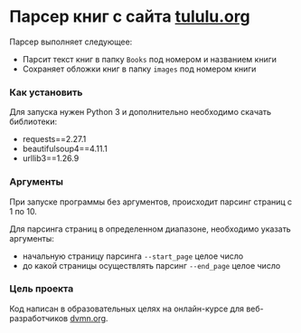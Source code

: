 # Парсер книг с сайта [tululu.org](https://tululu.org)

Парсер выполняет следующее:

- Парсит текст книг в папку `Books` под номером и названием книги
- Сохраняет обложки книг в папку `images` под номером книги

### Как установить

Для запуска нужен Python 3 и дополнительно необходимо скачать библиотеки:
- requests==2.27.1
- beautifulsoup4==4.11.1
- urllib3==1.26.9

### Аргументы

При запуске программы без аргументов, происходит парсинг страниц с 1 по 10.

Для парсинга страниц в определенном диапазоне, необходимо указать аргументы:
- начальную страницу парсинга `--start_page` целое число
- до какой страницы осуществлять парсинг `--end_page` целое число

### Цель проекта

Код написан в образовательных целях на онлайн-курсе для веб-разработчиков [dvmn.org](https://dvmn.org/).